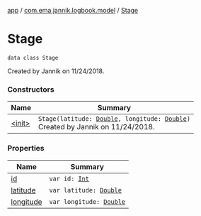 [app](../../index.md) / [com.ema.jannik.logbook.model](../index.md) / [Stage](./index.md)

# Stage

`data class Stage`

Created by Jannik on 11/24/2018.

### Constructors

| Name | Summary |
|---|---|
| [&lt;init&gt;](-init-.md) | `Stage(latitude: `[`Double`](https://kotlinlang.org/api/latest/jvm/stdlib/kotlin/-double/index.html)`, longitude: `[`Double`](https://kotlinlang.org/api/latest/jvm/stdlib/kotlin/-double/index.html)`)`<br>Created by Jannik on 11/24/2018. |

### Properties

| Name | Summary |
|---|---|
| [id](id.md) | `var id: `[`Int`](https://kotlinlang.org/api/latest/jvm/stdlib/kotlin/-int/index.html) |
| [latitude](latitude.md) | `var latitude: `[`Double`](https://kotlinlang.org/api/latest/jvm/stdlib/kotlin/-double/index.html) |
| [longitude](longitude.md) | `var longitude: `[`Double`](https://kotlinlang.org/api/latest/jvm/stdlib/kotlin/-double/index.html) |
